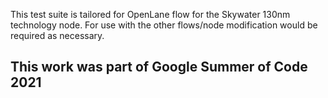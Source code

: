 This test suite is tailored for OpenLane flow for the Skywater 130nm technology node. For use with the other flows/node modification would be required as necessary.

<h2> This work was part of Google Summer of Code 2021 </h2>
